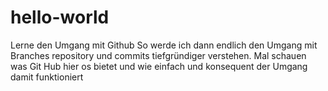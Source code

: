 # hello-world
Lerne den Umgang mit Github
So werde ich dann endlich den Umgang mit Branches repository und commits tiefgründiger verstehen.
Mal schauen was Git Hub hier os bietet und wie einfach und konsequent der Umgang damit funktioniert

